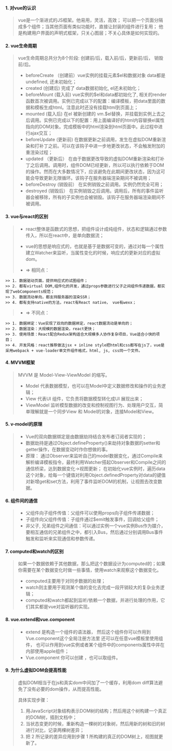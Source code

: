 #### 1. 对vue的认识

> vue是一个渐进式的JS框架。他易用，灵活，高效； 可以把一个页面分隔成多个组件；当其他页面有类似功能时，直接让封装的组件进行复用； 他是构建用户界面的声明式框架，只关心图层；不关心具体是如何实现的。

#### 2. vue生命周期

> vue生命周期总共分为8个阶段: 创建前/后，载入前/后，更新前/后， 销毁前/后。
>
> - beforeCreate （创建前）vue实例的挂载元素$el和数据对象 data都是undefined, 还未初始化；
> - created (创建后) 完成了 data数据初始化, el还未初始化；
> - beforeMount (载入前) vue实例的$el和data都初始化了, 相关的render函数首次被调用。实例已完成以下的配置：编译模板，把data里面的数据和模板生成html。注意此时还没有挂载html到页面上；
> - mounted (载入后) 在el 被新创建的 vm.$el替换，并挂载到实例上去之后调用。实例已完成以下的配置：用上面编译好的html内容替换el属性指向的DOM对象。完成模板中的html渲染到html页面中。此过程中进行ajax交互；
> - beforeUpdate (更新前) 在数据更新之前调用，发生在虚拟DOM重新渲染和打补丁之前。可以在该钩子中进一步地更改状态，不会触发附加的重渲染过程；
> - updated （更新后） 在由于数据更改导致的虚拟DOM重新渲染和打补丁之后调用。调用时，组件DOM已经更新，所以可以执行依赖于DOM的操作。然而在大多数情况下，应该避免在此期间更改状态，因为这可能会导致更新无限循环。该钩子在服务器端渲染期间不被调用；
> - beforeDestroy  (销毁前） 在实例销毁之前调用。实例仍然完全可用；
> - destroyed (销毁后） 在实例销毁之后调用。调用后，所有的事件监听器会被移除，所有的子实例也会被销毁。该钩子在服务器端渲染期间不被调用。

#### 3. vue与react的区别

> - react整体是函数式的思想，把组件设计成纯组件，状态和逻辑通过参数传入，所以在react中，是单向数据流；
> - vue的思想是响应式的，也就是基于是数据可变的，通过对每一个属性建立Watcher来监听，当属性变化的时候，响应式的更新对应的虚拟dom。
>
> - =>  相同点：
>
    >> 1. 数据驱动页面，提供响应式的试图组件；
    >> 2. 都有virtual DOM,组件化的开发，通过props参数进行父子之间组件传递数据，都实现了webComponents规范；
    >> 3. 数据流动单向，都支持服务器的渲染SSR；
    >> 4. 都有支持native的方法，react有React native， vue有wexx；
>
> - =>  不同点：
>
    >> 1. 数据绑定：Vue实现了双向的数据绑定，react数据流动是单向的；
    >> 2. 数据渲染：大规模的数据渲染，react更快；
    >> 3. 使用场景：React配合Redux架构适合大规模多人协作复杂项目，Vue适合小快的项目；
    >> 4. 开发风格：react推荐做法jsx + inline style把html和css都写在js了，vue是采用webpack + vue-loader单文件组件格式，html, js, css同一个文件。

#### 4. MVVM框架

> MVVM 是 Model-View-ViewModel 的缩写。
>
> - Model 代表数据模型，也可以在Model中定义数据修改和操作的业务逻辑；
> - View 代表UI 组件，它负责将数据模型转化成UI 展现出来；
> - ViewModel 监听模型数据的改变和控制视图行为、处理用户交互，简单理解就是一个同步View 和 Model的对象，连接Model和View。

#### 5. v-model的原理

> - Vue的双向数据绑定是由数据劫持结合发布者订阅者实现的；
> - 数据劫持是通过Object.defineProperty()来劫持对象数据的setter和getter操作，在数据变动时作你想做的事。
> - 原理：
通过Observer来监听自己的model数据变化，通过Compile来解析编译模板指令，最终利用Watcher搭起Observer和Compile之间的通信桥梁，达到数据变化->视图更新；
在初始化vue实例时，遍历data这个对象，给每一个键值对利用Object.definedProperty对data的键值对新增get和set方法，利用了事件监听DOM的机制，让视图去改变数据。

#### 6. 组件间的通信

> - 父组件向子组件传值：父组件可以使用props向子组件传递数据；
> - 子组件向父组件传值：子组件通过$emit触发事件，回调给父组件；
> - 非父子, 兄弟组件之间通信：可以通过实例一个vue实例Bus作为媒介，要相互通信的兄弟组件之中，都引入Bus，然后通过分别调用Bus事件触发和监听来实现通信和参数传递。

#### 7. computed和watch的区别

> 如果一个数据依赖于其他数据，那么把这个数据设计为computed的；如果你需要在某个数据变化时做一些事情，使用watch来观察这个数据变化。
>
> - computed主要用于对同步数据的处理；
> - watch则主要用于观测某个值的变化去完成一段开销较大的复杂业务逻辑；
> - computed和watch都起到监听/依赖一个数据，并进行处理的作用，它们其实都是vue对监听器的实现。

#### 8. vue.extend和vue.component

> - extend
是构造一个组件的语法器，
然后这个组件你可以作用到Vue.component这个全局注册方法里
还可以在任意vue模板里使用组件，
也可以作用到vue实例或者某个组件中的components属性中并在内部使用apple组件；
> - Vue.component
你可以创建 ，也可以取组件。

#### 9. 为什么虚拟DOM会提高性能

> 虚拟DOM相当于在js和真实dom中间加了一个缓存，利用dom diff算法避免了没有必要的dom操作，从而提高性能。
>
> 具体实现步骤：
>
> 1. 用JavaScript对象结构表示DOM树的结构；然后用这个树构建一个真正的DOM树，插到文档中；
> 2. 当状态变更的时候，重新构造一棵树的对象树，然后用新的树和旧的树进行对比，记录两棵树差异；
> 3. 把 2 所记录的差异应用到步骤 1 所构建的真正的DOM树上，视图就更新了。
